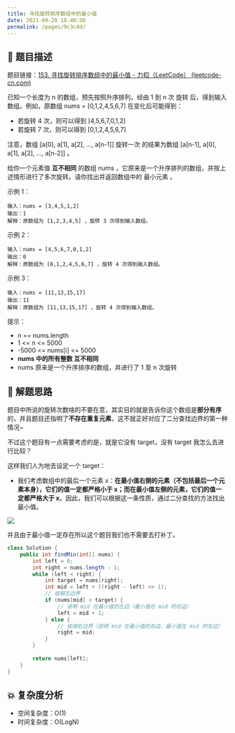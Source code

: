 ```yaml
---
title: 寻找旋转排序数组中的最小值
date: 2021-09-20 18:40:50
permalink: /pages/9c3c4d/
---
```


## 📃 题目描述

题目链接：[153. 寻找旋转排序数组中的最小值 - 力扣（LeetCode） (leetcode-cn.com)](https://leetcode-cn.com/problems/find-minimum-in-rotated-sorted-array/)

已知一个长度为 n 的数组，预先按照升序排列，经由 1 到 n 次 旋转 后，得到输入数组。例如，原数组 nums = [0,1,2,4,5,6,7] 在变化后可能得到：

- 若旋转 4 次，则可以得到 [4,5,6,7,0,1,2]
- 若旋转 7 次，则可以得到 [0,1,2,4,5,6,7]

注意，数组 [a[0], a[1], a[2], ..., a[n-1]] 旋转一次 的结果为数组 [a[n-1], a[0], a[1], a[2], ..., a[n-2]] 。

给你一个元素值 **互不相同** 的数组 nums ，它原来是一个升序排列的数组，并按上述情形进行了多次旋转。请你找出并返回数组中的 最小元素 。 

示例 1：

```
输入：nums = [3,4,5,1,2]
输出：1
解释：原数组为 [1,2,3,4,5] ，旋转 3 次得到输入数组。
```

示例 2：

```
输入：nums = [4,5,6,7,0,1,2]
输出：0
解释：原数组为 [0,1,2,4,5,6,7] ，旋转 4 次得到输入数组。
```

示例 3：

```
输入：nums = [11,13,15,17]
输出：11
解释：原数组为 [11,13,15,17] ，旋转 4 次得到输入数组。
```


提示：

- n == nums.length
- 1 <= n <= 5000
- -5000 <= nums[i] <= 5000
- **nums 中的所有整数 互不相同**
- nums 原来是一个升序排序的数组，并进行了 1 至 n 次旋转

## 🔔 解题思路

题目中所说的旋转次数啥的不要在意，其实目的就是告诉你这个数组是**部分有序**的，并且题目还指明了**不存在重复元素**，这不就正好对应了二分查找边界的第一种情况~

不过这个题目有一点需要考虑的是，就是它没有 target，没有 target 我怎么去进行比较？

这样我们人为地去设定一个 target：

- 我们考虑数组中的最后一个元素 x：**在最小值右侧的元素（不包括最后一个元素本身），它们的值一定都严格小于 x；而在最小值左侧的元素，它们的值一定都严格大于 x**。因此，我们可以根据这一条性质，通过二分查找的方法找出最小值。

![](https://cs-wiki.oss-cn-shanghai.aliyuncs.com/img/image-20220826223027064.png)

并且由于最小值一定存在所以这个题目我们也不需要去打补丁。


```java
class Solution {
    public int findMin(int[] nums) {
        int left = 0;
        int right = nums.length - 1;
        while (left < right) {
            int target = nums[right];
            int mid = left + ((right - left) >> 1);
            // 收缩左边界
            if (nums[mid] > target) {
                // 说明 mid 在最小值的左边（最小值在 mid 的右边）
                left = mid + 1;
            } else {
                // 收缩右边界（说明 mid 在最小值的右边，最小值在 mid 的左边）
                right = mid;
            }
        }
        
        return nums[left];
    }
}
```

## 💥 复杂度分析

- 空间复杂度：O(1)
- 时间复杂度：O(LogN)

